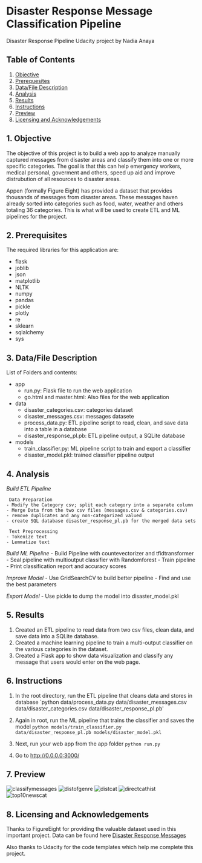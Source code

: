 # Disaster Response Message Classification Pipeline
Disaster Response Pipeline Udacity project by Nadia Anaya

## Table of Contents

1. [Objective](#Objective)
2. [Prerequesites](#Libraries)
3. [Data/File Description](#FileDescription)
4. [Analysis](#Analysis)
5. [Results](#Results)
6. [Instructions](#Instructions)
7. [Preview](#Preview)
8. [Licensing and Acknowledgements](#Licensing)

## 1. Objective <a name="Objective"></a>

The objective of this project is to build a web app to analyze manually captured messages from disaster areas and classify them into one or more specific categories. The goal is that this can help emergency workers, medical personal, goverment and others, speed up aid and improve distrubution of all resources to disaster areas.

Appen (formally Figure Eight) has provided a dataset that provides thousands of messages from disaster areas. These messages haven already sorted into categories such as food, water, weather and others totaling 36 categories. This is what will be used to create ETL and ML pipelines for the project.

## 2. Prerequisites <a name="Libraries"></a>
The required libraries for this application are:
* flask
* joblib
* json
* matplotlib
* NLTK
* numpy
* pandas
* pickle
* plotly
* re
* sklearn
* sqlalchemy
* sys

## 3. Data/File Description <a name="FileDescription"></a>
List of Folders and contents:
* app
    - run.py: Flask file to run the web application
    - go.html and master.html: Also files for the web application
* data
    - disaster_categories.csv: categories dataset
    - disaster_messages.csv: messages datasete
    - process_data.py: ETL pipeline script to read, clean, and save data into a table in a database 
    - disaster_response_pl.pb: ETL pipeline output, a SQLite database
* models
    - train_classifier.py: ML pipeline script to train and export a classifier
    - disaster_model.pkl: trained classifier pipeline output

## 4. Analysis <a name="Analysis"></a>

*Build ETL Pipeline*

     Data Preparation
    - Modify the Category csv; split each category into a separate column
    - Merge Data from the two csv files (messages.csv & categories.csv)
    - remove duplicates and any non-categorized valued
    - create SQL database disaster_response_pl.pb for the merged data sets
    
     Text Preprocessing
    - Tokenize text 
    - Lemmatize text

*Build ML Pipeline*
    - Build Pipeline with countevectorizer and tfidtransformer
    - Seal pipeline with multioutput classifier with Randomforest 
    - Train pipeline
    - Print classification report and accuracy scores

*Improve Model*
    - Use GridSearchCV to build better pipeline
    - Find and use the best parameters

*Export Model*
    -  Use pickle to dump the model into disaster_model.pkl

## 5. Results <a name="Results"></a>
1. Created an ETL pipeline to read data from two csv files, clean data, and save data into a SQLite database.
2. Created a machine learning pipeline to train a multi-output classifier on the various categories in the dataset.
3. Created a Flask app to show data visualization and classify any message that users would enter on the web page.

## 6. Instructions <a name="Instructions"></a>
1. In the root directory, run the ETL pipeline that cleans data and stores in database
        `python data/process_data.py data/disaster_messages.csv data/disaster_categories.csv data/disaster_response_pl.pb'
   
2. Again in root, run the ML pipeline that trains the classifier and saves the model
        `python models/train_classifier.py data/disaster_response_pl.pb models/disaster_model.pkl`
   
3. Next, run your web app from the app folder
    `python run.py`

4. Go to http://0.0.0.0:3000/

## 7. Preview <a name="Preview"></a>
![classifymessages](https://github.com/nanaya2/Disaster-Response-Pipeline/assets/75550215/6bcb7bba-1be3-41df-a4b4-2cc823942c78)
![distofgenre](https://github.com/nanaya2/Disaster-Response-Pipeline/assets/75550215/e9feeb5d-45a4-4040-855e-a6fdfaa3789a)
![distcat](https://github.com/nanaya2/Disaster-Response-Pipeline/assets/75550215/9a12ebfa-d58f-4a9b-b5b7-edcfae1e66ee)
![directcathist](https://github.com/nanaya2/Disaster-Response-Pipeline/assets/75550215/0305877f-1f12-4cf3-9593-2d7a44352943)
![top10newscat](https://github.com/nanaya2/Disaster-Response-Pipeline/assets/75550215/58d78a6e-fcc5-4ae3-b5fc-53cbcbfe1ce1)

## 8. Licensing and Acknowledgements <a name="Licensing"></a>
Thanks to FigureEight for providing the valuable dataset used in this important project. Data can be found here
 [Disaster Response Messages](https://www.figure-eight.com/dataset/combined-disaster-response-data/)

 Also thanks to Udacity for the code templates which help me complete this project.


